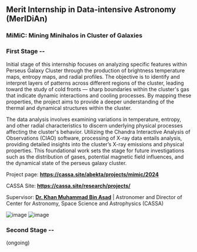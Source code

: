 ## Merit Internship in Data-intensive Astronomy (MerIDiAn)

### MiMiC: Mining Minihalos in Cluster of Galaxies

### First Stage --
Initial stage of this internship focuses on analyzing specific features within Perseus Galaxy Cluster through the production of brightness temperature maps, entropy maps, and radial profiles. The objective is to identify and interpret layers of patterns across different regions of the cluster, leading toward the study of cold fronts — sharp boundaries within the cluster's gas that indicate dynamic interactions and cooling processes. By mapping these properties, the project aims to provide a deeper understanding of the thermal and dynamical structures within the cluster. 

The data analysis involves examining variations in temperature, entropy, and other radial characteristics to discern underlying physical processes affecting the cluster's behavior. Utilizing the Chandra Interactive Analysis of Observations (CIAO) software, processing of X-ray data entails analysis, providing detailed insights into the cluster’s X-ray emissions and physical properties. This foundational work sets the stage for future investigations such as the distribution of gases, potential magnetic field influences, and the dynamical state of the perseus galaxy cluster.

Project page: **https://cassa.site/abekta/projects/mimic/2024**

CASSA Site: **https://cassa.site/research/projects/**

Supervisor: [**Dr. Khan Muhammad Bin Asad**](https://coalab.space/people/asad/) | Astronomer and Director of Center for Astronomy, Space Science and Astrophysics (CASSA)

![image](https://github.com/user-attachments/assets/ee888447-9035-4d84-bc5a-8a6b408be417)
![image](https://github.com/user-attachments/assets/de3daf29-5b3e-4a28-8f09-71cfaf5b1770)

### Second Stage --
(ongoing)
